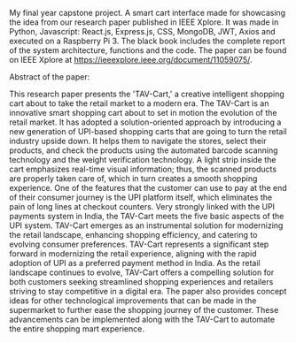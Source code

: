My final year capstone project. A smart cart interface made for showcasing the idea from our research paper published in IEEE Xplore. It was made in Python, Javascript: React.js, Express.js, CSS, MongoDB, JWT, Axios and executed on a Raspberry Pi 3. The black book includes the complete report of the system architecture, functions and the code. The paper can be found on IEEE Xplore at https://ieeexplore.ieee.org/document/11059075/. 

Abstract of the paper:

This research paper presents the 'TAV-Cart,' a creative intelligent shopping cart about to take the retail market to a modern era. The TAV-Cart is an innovative smart shopping cart about to set in motion the evolution of the retail market. It has adopted a solution-oriented approach by introducing a new generation of UPI-based shopping carts that are going to turn the retail industry upside down. It helps them to navigate the stores, select their products, and check the products using the automated barcode scanning technology and the weight verification technology. A light strip inside the cart emphasizes real-time visual information; thus, the scanned products are properly taken care of, which in turn creates a smooth shopping experience. One of the features that the customer can use to pay at the end of their consumer journey is the UPI platform itself, which eliminates the pain of long lines at checkout counters. Very strongly linked with the UPI payments system in India, the TAV-Cart meets the five basic aspects of the UPI system. TAV-Cart emerges as an instrumental solution for modernizing the retail landscape, enhancing shopping efficiency, and catering to evolving consumer preferences. TAV-Cart represents a significant step forward in modernizing the retail experience, aligning with the rapid adoption of UPI as a preferred payment method in India. As the retail landscape continues to evolve, TAV-Cart offers a compelling solution for both customers seeking streamlined shopping experiences and retailers striving to stay competitive in a digital era. The paper also provides concept ideas for other technological improvements that can be made in the supermarket to further ease the shopping journey of the customer. These advancements can be implemented along with the TAV-Cart to automate the entire shopping mart experience.
